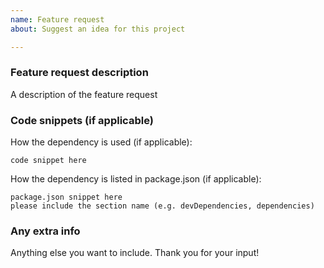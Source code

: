 ```yaml
---
name: Feature request
about: Suggest an idea for this project

---
```


### Feature request description
A description of the feature request

### Code snippets (if applicable)
How the dependency is used (if applicable):

```
code snippet here
```

How the dependency is listed in package.json (if applicable):

```
package.json snippet here
please include the section name (e.g. devDependencies, dependencies)
```

### Any extra info
Anything else you want to include. Thank you for your input!
